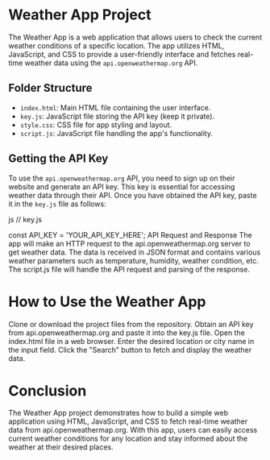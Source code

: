 # Weather App Project

The Weather App is a web application that allows users to check the current weather conditions of a specific location. The app utilizes HTML, JavaScript, and CSS to provide a user-friendly interface and fetches real-time weather data using the `api.openweathermap.org` API.

## Folder Structure

- `index.html`: Main HTML file containing the user interface.
- `key.js`: JavaScript file storing the API key (keep it private).
- `style.css`: CSS file for app styling and layout.
- `script.js`: JavaScript file handling the app's functionality.

## Getting the API Key

To use the `api.openweathermap.org` API, you need to sign up on their website and generate an API key. This key is essential for accessing weather data through their API. Once you have obtained the API key, paste it in the `key.js` file as follows:

js
// key.js

const API_KEY = 'YOUR_API_KEY_HERE';
API Request and Response
The app will make an HTTP request to the api.openweathermap.org server to get weather data. The data is received in JSON format and contains various weather parameters such as temperature, humidity, weather condition, etc. The script.js file will handle the API request and parsing of the response.

# How to Use the Weather App
Clone or download the project files from the repository.
Obtain an API key from api.openweathermap.org and paste it into the key.js file.
Open the index.html file in a web browser.
Enter the desired location or city name in the input field.
Click the "Search" button to fetch and display the weather data.

# Conclusion
The Weather App project demonstrates how to build a simple web application using HTML, JavaScript, and CSS to fetch real-time weather data from api.openweathermap.org. With this app, users can easily access current weather conditions for any location and stay informed about the weather at their desired places.

